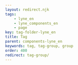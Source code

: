 ```yaml
---
layout: redirect.njk
tags: 
    - lyne_en
    - lyne_components_en
    - page
key: tag-folder-lyne_en
title: Tag
parent: components-lyne_en
keywords: tag, tag-group, group
order: 400
redirect: tag-group/
---
```

